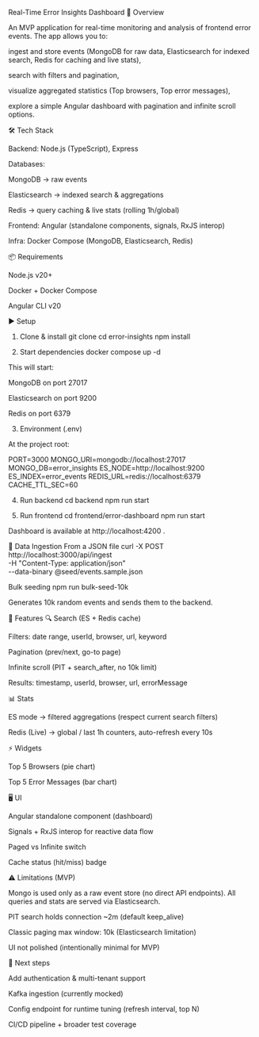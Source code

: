 Real-Time Error Insights Dashboard
🎯 Overview

An MVP application for real-time monitoring and analysis of frontend error events.
The app allows you to:

ingest and store events (MongoDB for raw data, Elasticsearch for indexed search, Redis for caching and live stats),

search with filters and pagination,

visualize aggregated statistics (Top browsers, Top error messages),

explore a simple Angular dashboard with pagination and infinite scroll options.

🛠 Tech Stack

Backend: Node.js (TypeScript), Express

Databases:

MongoDB → raw events

Elasticsearch → indexed search & aggregations

Redis → query caching & live stats (rolling 1h/global)

Frontend: Angular (standalone components, signals, RxJS interop)

Infra: Docker Compose (MongoDB, Elasticsearch, Redis)

📦 Requirements

Node.js v20+

Docker + Docker Compose

Angular CLI v20

▶️ Setup
1. Clone & install
git clone <repo-url>
cd error-insights
npm install

2. Start dependencies
docker compose up -d


This will start:

MongoDB on port 27017

Elasticsearch on port 9200

Redis on port 6379

3. Environment (.env)

At the project root:

PORT=3000
MONGO_URI=mongodb://localhost:27017
MONGO_DB=error_insights
ES_NODE=http://localhost:9200
ES_INDEX=error_events
REDIS_URL=redis://localhost:6379
CACHE_TTL_SEC=60

4. Run backend
cd backend
npm run start

5. Run frontend
cd frontend/error-dashboard
npm run start


Dashboard is available at http://localhost:4200
.

💾 Data Ingestion
From a JSON file
curl -X POST http://localhost:3000/api/ingest \
  -H "Content-Type: application/json" \
  --data-binary @seed/events.sample.json

Bulk seeding
npm run bulk-seed-10k


Generates 10k random events and sends them to the backend.

📑 Features
🔍 Search (ES + Redis cache)

Filters: date range, userId, browser, url, keyword

Pagination (prev/next, go-to page)

Infinite scroll (PIT + search_after, no 10k limit)

Results: timestamp, userId, browser, url, errorMessage

📊 Stats

ES mode → filtered aggregations (respect current search filters)

Redis (Live) → global / last 1h counters, auto-refresh every 10s

⚡ Widgets

Top 5 Browsers (pie chart)

Top 5 Error Messages (bar chart)

🖥 UI

Angular standalone component (dashboard)

Signals + RxJS interop for reactive data flow

Paged vs Infinite switch

Cache status (hit/miss) badge

⚠️ Limitations (MVP)

Mongo is used only as a raw event store (no direct API endpoints). All queries and stats are served via Elasticsearch.

PIT search holds connection ~2m (default keep_alive)

Classic paging max window: 10k (Elasticsearch limitation)

UI not polished (intentionally minimal for MVP)

🚀 Next steps

Add authentication & multi-tenant support

Kafka ingestion (currently mocked)

Config endpoint for runtime tuning (refresh interval, top N)

CI/CD pipeline + broader test coverage